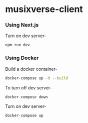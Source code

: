 # musixverse-client

### Using Next.js

Turn on dev server-
```sh
npm run dev
```

### Using Docker

Build a docker container- 
```sh
docker-compose up -d --build
```

To turn off dev server-
```sh
docker-compose down
```

Turn on dev server-
```sh
docker-compose up
```